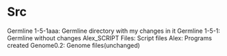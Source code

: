 # Src
Germline 1-5-1aaa: Germline directory with my changes in it
Germline 1-5-1: Germline without changes
Alex_SCRIPT Files: Script files
Alex: Programs created
Genome0.2: Genome files(unchanged)
